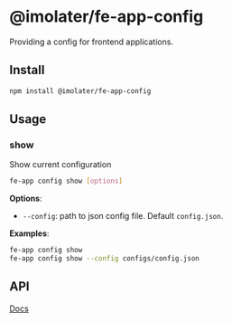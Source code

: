 # @imolater/fe-app-config

Providing a config for frontend applications.

## Install

```bash 
npm install @imolater/fe-app-config
```

## Usage

### show

Show current configuration

```bash
fe-app config show [options]
```

**Options**:

* `--config`: path to json config file. Default `config.json`.

**Examples**:

```bash
fe-app config show
fe-app config show --config configs/config.json
```

## API

[Docs](./docs/api/README.md)
